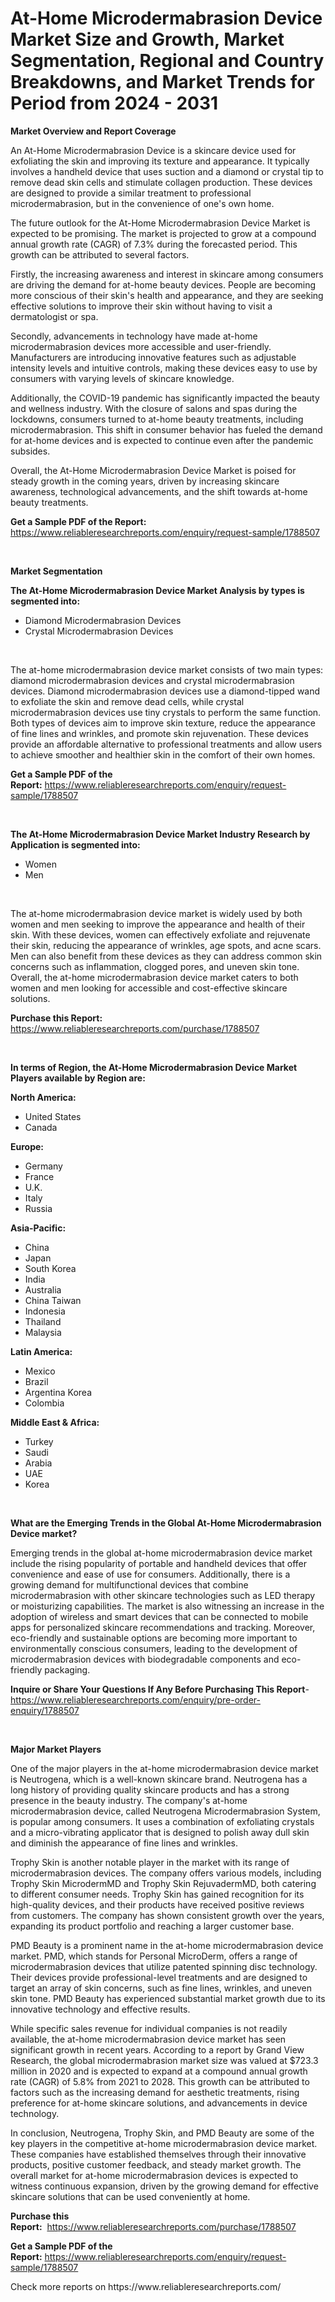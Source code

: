 <p><h1>At-Home Microdermabrasion Device Market Size and Growth, Market Segmentation, Regional and Country Breakdowns, and Market Trends for Period from 2024 -  2031</h1></p><p><strong>Market Overview and Report Coverage</strong></p>
<p><p>An At-Home Microdermabrasion Device is a skincare device used for exfoliating the skin and improving its texture and appearance. It typically involves a handheld device that uses suction and a diamond or crystal tip to remove dead skin cells and stimulate collagen production. These devices are designed to provide a similar treatment to professional microdermabrasion, but in the convenience of one's own home.</p><p>The future outlook for the At-Home Microdermabrasion Device Market is expected to be promising. The market is projected to grow at a compound annual growth rate (CAGR) of 7.3% during the forecasted period. This growth can be attributed to several factors.</p><p>Firstly, the increasing awareness and interest in skincare among consumers are driving the demand for at-home beauty devices. People are becoming more conscious of their skin's health and appearance, and they are seeking effective solutions to improve their skin without having to visit a dermatologist or spa.</p><p>Secondly, advancements in technology have made at-home microdermabrasion devices more accessible and user-friendly. Manufacturers are introducing innovative features such as adjustable intensity levels and intuitive controls, making these devices easy to use by consumers with varying levels of skincare knowledge.</p><p>Additionally, the COVID-19 pandemic has significantly impacted the beauty and wellness industry. With the closure of salons and spas during the lockdowns, consumers turned to at-home beauty treatments, including microdermabrasion. This shift in consumer behavior has fueled the demand for at-home devices and is expected to continue even after the pandemic subsides.</p><p>Overall, the At-Home Microdermabrasion Device Market is poised for steady growth in the coming years, driven by increasing skincare awareness, technological advancements, and the shift towards at-home beauty treatments.</p></p>
<p><strong>Get a Sample PDF of the Report:</strong> <a href="https://www.reliableresearchreports.com/enquiry/request-sample/1788507">https://www.reliableresearchreports.com/enquiry/request-sample/1788507</a></p>
<p>&nbsp;</p>
<p><strong>Market Segmentation</strong></p>
<p><strong>The At-Home Microdermabrasion Device Market Analysis by types is segmented into:</strong></p>
<p><ul><li>Diamond Microdermabrasion Devices</li><li>Crystal Microdermabrasion Devices</li></ul></p>
<p>&nbsp;</p>
<p><p>The at-home microdermabrasion device market consists of two main types: diamond microdermabrasion devices and crystal microdermabrasion devices. Diamond microdermabrasion devices use a diamond-tipped wand to exfoliate the skin and remove dead cells, while crystal microdermabrasion devices use tiny crystals to perform the same function. Both types of devices aim to improve skin texture, reduce the appearance of fine lines and wrinkles, and promote skin rejuvenation. These devices provide an affordable alternative to professional treatments and allow users to achieve smoother and healthier skin in the comfort of their own homes.</p></p>
<p><strong>Get a Sample PDF of the Report:</strong>&nbsp;<a href="https://www.reliableresearchreports.com/enquiry/request-sample/1788507">https://www.reliableresearchreports.com/enquiry/request-sample/1788507</a></p>
<p>&nbsp;</p>
<p><strong>The At-Home Microdermabrasion Device Market Industry Research by Application is segmented into:</strong></p>
<p><ul><li>Women</li><li>Men</li></ul></p>
<p>&nbsp;</p>
<p><p>The at-home microdermabrasion device market is widely used by both women and men seeking to improve the appearance and health of their skin. With these devices, women can effectively exfoliate and rejuvenate their skin, reducing the appearance of wrinkles, age spots, and acne scars. Men can also benefit from these devices as they can address common skin concerns such as inflammation, clogged pores, and uneven skin tone. Overall, the at-home microdermabrasion device market caters to both women and men looking for accessible and cost-effective skincare solutions.</p></p>
<p><strong>Purchase this Report:</strong>&nbsp; <a href="https://www.reliableresearchreports.com/purchase/1788507">https://www.reliableresearchreports.com/purchase/1788507</a></p>
<p>&nbsp;</p>
<p><strong>In terms of Region, the At-Home Microdermabrasion Device Market Players available by Region are:</strong></p>
<p>
    <p> <strong> North America: </strong>
        <ul>
            <li>United States</li>
            <li>Canada</li>
        </ul>
        </p> 
    <p> <strong> Europe: </strong>
        <ul>
            <li>Germany</li>
            <li>France</li>
            <li>U.K.</li>
            <li>Italy</li>
            <li>Russia</li>
        </ul>
        </p> 
    <p> <strong> Asia-Pacific: </strong>
        <ul>
            <li>China</li>
            <li>Japan</li>
            <li>South Korea</li>
            <li>India</li>
            <li>Australia</li>
            <li>China Taiwan</li>
            <li>Indonesia</li>
            <li>Thailand</li>
            <li>Malaysia</li>
        </ul>
        </p> 
    <p> <strong> Latin America: </strong>
        <ul>
            <li>Mexico</li>
            <li>Brazil</li>
            <li>Argentina Korea</li>
            <li>Colombia</li>
        </ul>
        </p> 
    <p> <strong> Middle East & Africa: </strong>
        <ul>
            <li>Turkey</li>
            <li>Saudi</li>
            <li>Arabia</li>
            <li>UAE</li>
            <li>Korea</li>
        </ul>
    </p>
    </p>
<p>&nbsp;</p>
<p><strong>What are the Emerging Trends in the Global At-Home Microdermabrasion Device market?</strong></p>
<p><p>Emerging trends in the global at-home microdermabrasion device market include the rising popularity of portable and handheld devices that offer convenience and ease of use for consumers. Additionally, there is a growing demand for multifunctional devices that combine microdermabrasion with other skincare technologies such as LED therapy or moisturizing capabilities. The market is also witnessing an increase in the adoption of wireless and smart devices that can be connected to mobile apps for personalized skincare recommendations and tracking. Moreover, eco-friendly and sustainable options are becoming more important to environmentally conscious consumers, leading to the development of microdermabrasion devices with biodegradable components and eco-friendly packaging.</p></p>
<p><strong>Inquire or Share Your Questions If Any Before Purchasing This Report</strong>- <a href="https://www.reliableresearchreports.com/enquiry/pre-order-enquiry/1788507">https://www.reliableresearchreports.com/enquiry/pre-order-enquiry/1788507</a></p>
<p>&nbsp;</p>
<p><strong>Major Market Players</strong></p>
<p><p>One of the major players in the at-home microdermabrasion device market is Neutrogena, which is a well-known skincare brand. Neutrogena has a long history of providing quality skincare products and has a strong presence in the beauty industry. The company's at-home microdermabrasion device, called Neutrogena Microdermabrasion System, is popular among consumers. It uses a combination of exfoliating crystals and a micro-vibrating applicator that is designed to polish away dull skin and diminish the appearance of fine lines and wrinkles.</p><p>Trophy Skin is another notable player in the market with its range of microdermabrasion devices. The company offers various models, including Trophy Skin MicrodermMD and Trophy Skin RejuvadermMD, both catering to different consumer needs. Trophy Skin has gained recognition for its high-quality devices, and their products have received positive reviews from customers. The company has shown consistent growth over the years, expanding its product portfolio and reaching a larger customer base.</p><p>PMD Beauty is a prominent name in the at-home microdermabrasion device market. PMD, which stands for Personal MicroDerm, offers a range of microdermabrasion devices that utilize patented spinning disc technology. Their devices provide professional-level treatments and are designed to target an array of skin concerns, such as fine lines, wrinkles, and uneven skin tone. PMD Beauty has experienced substantial market growth due to its innovative technology and effective results.</p><p>While specific sales revenue for individual companies is not readily available, the at-home microdermabrasion device market has seen significant growth in recent years. According to a report by Grand View Research, the global microdermabrasion market size was valued at $723.3 million in 2020 and is expected to expand at a compound annual growth rate (CAGR) of 5.8% from 2021 to 2028. This growth can be attributed to factors such as the increasing demand for aesthetic treatments, rising preference for at-home skincare solutions, and advancements in device technology.</p><p>In conclusion, Neutrogena, Trophy Skin, and PMD Beauty are some of the key players in the competitive at-home microdermabrasion device market. These companies have established themselves through their innovative products, positive customer feedback, and steady market growth. The overall market for at-home microdermabrasion devices is expected to witness continuous expansion, driven by the growing demand for effective skincare solutions that can be used conveniently at home.</p></p>
<p><strong>Purchase this Report:</strong>&nbsp;&nbsp;<a href="https://www.reliableresearchreports.com/purchase/1788507">https://www.reliableresearchreports.com/purchase/1788507</a></p>
<p></p>
<p><strong>Get a Sample PDF of the Report:</strong>&nbsp;<a href="https://www.reliableresearchreports.com/enquiry/request-sample/1788507">https://www.reliableresearchreports.com/enquiry/request-sample/1788507</a></p>
<p>Check more reports on https://www.reliableresearchreports.com/</p>